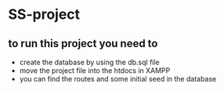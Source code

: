 # SS-project

## to run this project you need to 
- create the database by using the db.sql file
- move the project file into the htdocs in XAMPP
- you can find the routes and some initial seed in the database 
